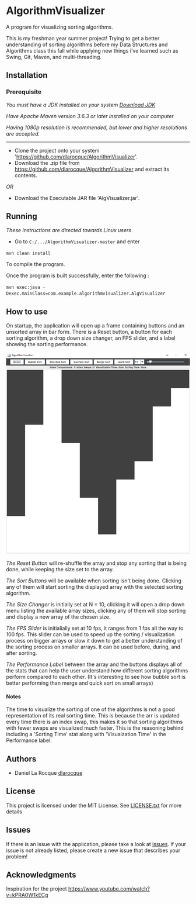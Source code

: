 # AlgorithmVisualizer

A program for visualizing sorting algorithms.

This is my freshman year summer project!  Trying to get a better understanding of sorting algorithms before my Data Structures and Algorithms class this fall while applying new things i've learned such as Swing, Git, Maven, and multi-threading.

## Installation

### Prerequisite

*You must have a JDK installed on your system [Download JDK](https://www.oracle.com/java/technologies/javase-downloads.html)*

*Have Apache Maven version 3.6.3 or later installed on your computer*

*Having 1080p resolution is recommended, but lower and higher resolutions are accepted.*

-----------------------------------------------

- Clone the project onto your system 'https://github.com/dlarocque/AlgorithmVisualizer'.
- Download the .zip file from https://github.com/dlarocque/AlgorithmVisualizer and extract its contents.

*OR*
- Download the Executable JAR file 'AlgVisualizer.jar'.



## Running

*These instructions are directed towards Linux users*

- Go to `C:/.../AlgorithmVisualizer-master` and enter

`mvn clean install`

To compile the program.

Once the program is built successfully, enter the following :

`mvn exec:java -Dexec.mainClass=com.example.algorithmvisualizer.AlgVisualizer`

## How to use 

On startup, the application will open up a frame containing buttons and an unsorted array in bar form.  There is a Reset button, a button for each sorting algorithm, a drop down size changer, an FPS slider, and a label showing the sorting performance.

![Startup](https://github.com/dlarocque/AlgorithmVisualizer/blob/master/images/Startup.PNG)

_The Reset Button_ will re-shuffle the array and stop any sorting that is being done, while keeping the size set to the array.

_The Sort Buttons_ will be available when sorting isn't being done.  Clicking any of them will start sorting the displayed array with the selected sorting algorithm.

_The Size Changer_ is initially set at N = 10, clicking it will open a drop down menu listing the available array sizes, clicking any of them will stop sorting and display a new array of the chosen size.

_The FPS Slider_ is initialially set at 10 fps, it ranges from 1 fps all the way to 100 fps.  This slider can be used to speed up the sorting / visualization process on bigger arrays or slow it down to get a better understanding of the sorting process on smaller arrays.  It can be used before, during, and after sorting.

_The Performance Label_ between the array and the buttons displays all of the stats that can help the user understand how different sorting algorithms perform compared to each other.  (It's interesting to see how bubble sort is better performing than merge and quick sort on small arrays)

#### Notes

The time to visualize the sorting of one of the algorithms is not a good representation of its real sorting time.  This is because the arr is updated every time there is an index swap, this makes it so that sorting algorithms with fewer swaps are visualized much faster.  This is the reasoning behind including a 'Sorting Time' stat along with 'Visualzation Time' in the Performance label.

## Authors

- Daniel La Rocque    [dlarocque](https://github.com/dlarocque)

## License

This project is licensed under the MIT License.  See [LICENSE.txt](https://github.com/dlarocque/AlgorithmVisualizer/blob/master/LICENSE.txt) for more details

## Issues

If there is an issue with the application, please take a look at [issues](https://github.com/dlarocque/AlgorithmVisualizer/issues).  If your issue is not already listed, please create a new issue that describes your problem!

## Acknowledgments

Inspiration for the project https://www.youtube.com/watch?v=kPRA0W1kECg


